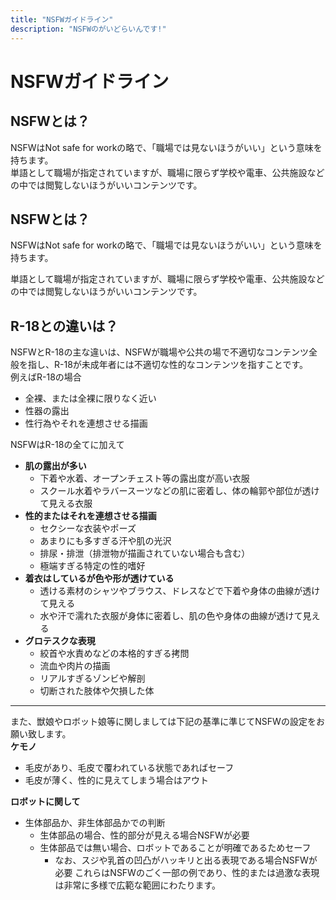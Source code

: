 ```yaml
---
title: "NSFWガイドライン"
description: "NSFWのがいどらいんです!"
---
```

# NSFWガイドライン
## NSFWとは？
NSFWはNot safe for workの略で、「職場では見ないほうがいい」という意味を持ちます。  
単語として職場が指定されていますが、職場に限らず学校や電車、公共施設などの中では閲覧しないほうがいいコンテンツです。

## NSFWとは？
NSFWはNot safe for workの略で、「職場では見ないほうがいい」という意味を持ちます。

単語として職場が指定されていますが、職場に限らず学校や電車、公共施設などの中では閲覧しないほうがいいコンテンツです。

## R-18との違いは？
NSFWとR-18の主な違いは、NSFWが職場や公共の場で不適切なコンテンツ全般を指し、R-18が未成年者には不適切な性的なコンテンツを指すことです。  
例えばR-18の場合
- 全裸、または全裸に限りなく近い
- 性器の露出
- 性行為やそれを連想させる描画

NSFWはR-18の全てに加えて
- **肌の露出が多い**
  - 下着や水着、オープンチェスト等の露出度が高い衣服
  - スクール水着やラバースーツなどの肌に密着し、体の輪郭や部位が透けて見える衣服
- **性的またはそれを連想させる描画**
  - セクシーな衣装やポーズ
  - あまりにも多すぎる汗や肌の光沢
  - 排尿・排泄（排泄物が描画されていない場合も含む）
  - 極端すぎる特定の性的嗜好
- **着衣はしているが色や形が透けている**
  - 透ける素材のシャツやブラウス、ドレスなどで下着や身体の曲線が透けて見える
  - 水や汗で濡れた衣服が身体に密着し、肌の色や身体の曲線が透けて見える
- **グロテスクな表現**
  - 絞首や水責めなどの本格的すぎる拷問
  - 流血や肉片の描画
  - リアルすぎるゾンビや解剖
  - 切断された肢体や欠損した体
***
また、獣娘やロボット娘等に関しましては下記の基準に準じてNSFWの設定をお願い致します。  
**ケモノ**
  - 毛皮があり、毛皮で覆われている状態であればセーフ
  - 毛皮が薄く、性的に見えてしまう場合はアウト  

**ロボットに関して**
  - 生体部品か、非生体部品かでの判断
    - 生体部品の場合、性的部分が見える場合NSFWが必要
    - 生体部品では無い場合、ロボットであることが明確であるためセーフ
      - なお、スジや乳首の凹凸がハッキリと出る表現である場合NSFWが必要
これらはNSFWのごく一部の例であり、性的または過激な表現は非常に多様で広範な範囲にわたります。